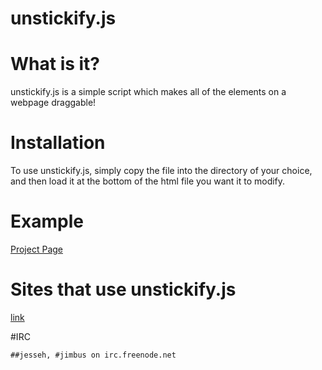unstickify.js
=============

# What is it?
unstickify.js is a simple script which makes all of the elements on a webpage draggable!

# Installation
To use unstickify.js, simply copy the file into the directory of your choice, and then load it at the bottom of the html file you want it to modify.

# Example
[Project Page](http://jessehorne.github.io/unstickify.js/)

# Sites that use unstickify.js
[link](https://github.com/jessehorne/unstickify.js/blob/master/Sites.txt)

#IRC
```
##jesseh, #jimbus on irc.freenode.net
```
